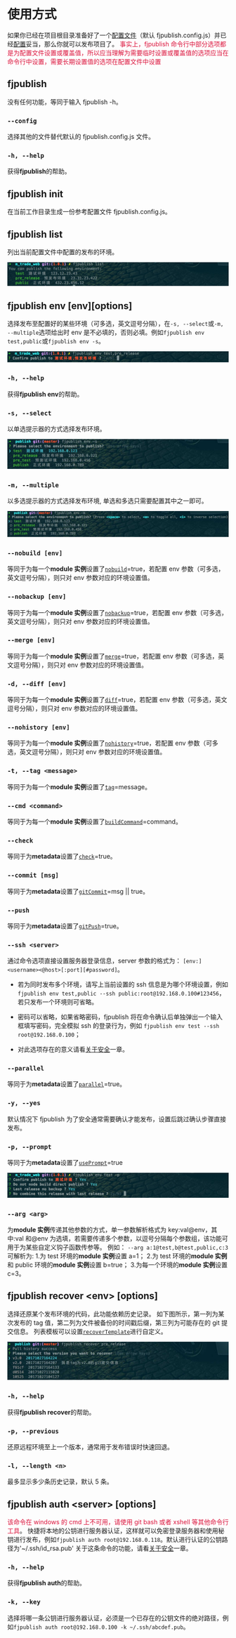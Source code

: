 # 使用方式

如果你已经在项目根目录准备好了一个[配置文件](/guide/config.html)（默认 fjpublish.config.js）并已经[配置](/api/)妥当，那么你就可以发布项目了。
<font color="#DC143C">事实上，fjpublish 命令行中部分选项都是为配置文件设置或覆盖值，所以应当理解为需要临时设置或覆盖值的选项应当在命令行中设置，需要长期设置值的选项在配置文件中设置</font>

## fjpublish

没有任何功能，等同于输入 fjpublish -h。

### `--config`

选择其他的文件替代默认的 fjpublish.config.js 文件。

### `-h, --help`

获得**fjpublish**的帮助。

## fjpublish init

在当前工作目录生成一份参考配置文件 fjpublish.config.js。

## fjpublish list

列出当前配置文件中配置的发布的环境。

 <center>
 <img src="../assets/fjpublish_list.jpg" />
 </center>

## fjpublish env [env][options]

选择发布至配置好的某些环境（可多选，英文逗号分隔），在`-s, --select`或`-m, --multiple`选项给出时 env 是不必填的，否则必填。例如`fjpublish env test,public`或`fjpublish env -s`。

  <center>
  <img src="../assets/fjpublish_env_yes.jpg" />
  </center>

### `-h, --help`

获得**fjpublish env**的帮助。

### `-s, --select`

以单选提示器的方式选择发布环境。

  <center>
  <img src="../assets/fjpublish_env_s.jpg" />
  </center>

### `-m, --multiple`

以多选提示器的方式选择发布环境, 单选和多选只需要配置其中之一即可。

  <center>
  <img src="../assets/fjpublish_env_m.jpg" />
  </center>

### `--nobuild [env]`

等同于为每一个**module 实例**设置了[`nobuild`](/api/#nobuild)=true，若配置 env 参数（可多选，英文逗号分隔），则只对 env 参数对应的环境设置值。

### `--nobackup [env]`

等同于为每一个**module 实例**设置了[`nobackup`](/api/#nobackup)=true，若配置 env 参数（可多选，英文逗号分隔），则只对 env 参数对应的环境设置值。

### `--merge [env]`

等同于为每一个**module 实例**设置了[`merge`](/api/#merge)=true，若配置 env 参数（可多选，英文逗号分隔），则只对 env 参数对应的环境设置值。

### `-d, --diff [env]`

等同于为每一个**module 实例**设置了[`diff`](/api/#diff)=true，若配置 env 参数（可多选，英文逗号分隔），则只对 env 参数对应的环境设置值。

### `--nohistory [env]`

等同于为每一个**module 实例**设置了[`nohistory`](/api/#nohistory)=true，若配置 env 参数（可多选，英文逗号分隔），则只对 env 参数对应的环境设置值。

### `-t, --tag <message>`

等同于为每一个**module 实例**设置了[`tag`](/api/#tag)=message。

### `--cmd <command>`

等同于为每一个**module 实例**设置了[`buildCommand`](/api/#buildcommand)=command。

### `--check`

等同于为**metadata**设置了[`check`](/api/#check)=true。

### `--commit [msg]`

等同于为**metadata**设置了[`gitCommit`](/api/#gitcommit)=msg || true。

### `--push`

等同于为**metadata**设置了[`gitPush`](/api/#gitpush)=true。

### `--ssh <server>`

通过命令选项直接设置服务器登录信息，server 参数的格式为：
`[env:]<username><@host>[:port][#password]`。

- 若为同时发布多个环境，请写上当前设置的 ssh 信息是为哪个环境设置，例如 `fjpublish env test,public --ssh public:root@192.168.0.100#123456`，若只发布一个环境则可省略。

- 密码可以省略，如果省略密码，fjpublish 将在命令确认后单独弹出一个输入框填写密码，完全模拟 ssh 的登录行为，例如 `fjpublish env test --ssh root@192.168.0.100`；

- 对此选项存在的意义请看[关于安全](/safe.md)一章。

### `--parallel`

等同于为**metadata**设置了[`parallel`](/api/#parallel)=true。

### `-y, --yes`

默认情况下 fjpublish 为了安全通常需要确认才能发布，设置后跳过确认步骤直接发布。

### `-p, --prompt`

等同于为**metadata**设置了[`usePrompt`](/api/#useprompt)=true

  <center>
  <img src="../assets/fjpublish_env_p.jpg" />
  </center>

### `--arg <arg>`

为**module 实例**传递其他参数的方式，单一参数解析格式为 key:val@env，其中:val 和@env 为选填，若需要传递多个参数，以逗号分隔每个参数组，该功能可用于为某些自定义钩子函数传参等。
例如： `--arg a:1@test,b@test,public,c:3` 可解析为: 1.为 test 环境的**module 实例**设置 a=1； 2.为 test 环境的**module 实例**和 public 环境的**module 实例**设置 b=true； 3.为每一个环境的**module 实例**设置 c=3。

## fjpublish recover &lt;env&gt; [options]

选择还原某个发布环境的代码，此功能依赖历史记录。
如下图所示，第一列为某次发布的 tag 值，第二列为文件被备份的时间戳后缀，第三列为可能存在的 git 提交信息。
列表模板可以设置[`recoverTemplate`](/api/#recoverTemplate)进行自定义。

  <center>
  <img src="../assets/fjpublish_recover.jpg" />
  </center>

### `-h, --help`

获得**fjpublish recover**的帮助。

### `-p, --previous`

还原远程环境至上一个版本，通常用于发布错误时快速回退。

### `-l, --length <n>`

最多显示多少条历史记录，默认 5 条。

## fjpublish auth &lt;server&gt; [options]

<font color="#DC143C">该命令在 windows 的 cmd 上不可用，请使用 git bash 或者 xshell 等其他命令行工具</font>。
快捷将本地的公钥进行服务器认证，这样就可以免密登录服务器和使用秘钥进行发布，例如`fjpublish auth root@192.168.0.118`。默认进行认证的公钥路径为'~/.ssh/id_rsa.pub'
关于这条命令的功能，请看[关于安全](/safe.md)一章。

### `-h, --help`

获得**fjpublish auth**的帮助。

### `-k, --key`

选择将哪一条公钥进行服务器认证，必须是一个已存在的公钥文件的绝对路径，例如`fjpublish auth root@192.168.0.100 -k ~/.ssh/abcdef.pub`。
